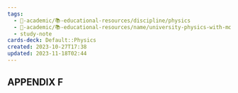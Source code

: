 ```yaml
---
tags:
  - 🔴-academic/📚-educational-resources/discipline/physics
  - 🔴-academic/📚-educational-resources/name/university-physics-with-modern-physics-15th-edition-2019
  - study-note
cards-deck: Default::Physics
created: 2023-10-27T17:38
updated: 2023-11-18T02:44
---
```



## APPENDIX F



